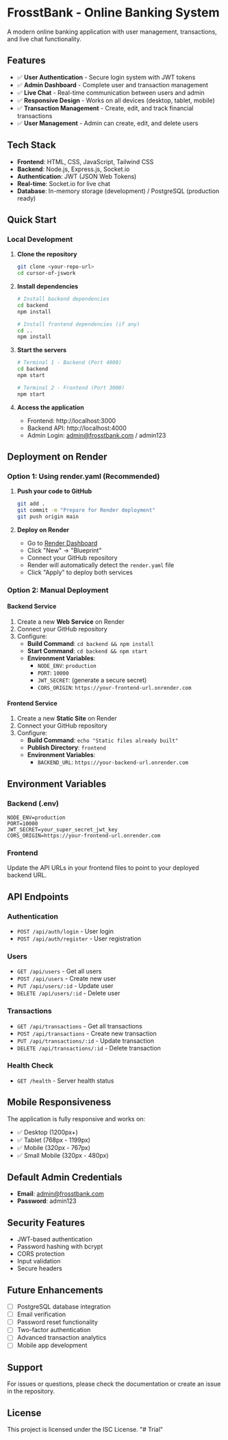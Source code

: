 # FrosstBank - Online Banking System

A modern online banking application with user management, transactions, and live chat functionality.

## Features

- ✅ **User Authentication** - Secure login system with JWT tokens
- ✅ **Admin Dashboard** - Complete user and transaction management
- ✅ **Live Chat** - Real-time communication between users and admin
- ✅ **Responsive Design** - Works on all devices (desktop, tablet, mobile)
- ✅ **Transaction Management** - Create, edit, and track financial transactions
- ✅ **User Management** - Admin can create, edit, and delete users

## Tech Stack

- **Frontend**: HTML, CSS, JavaScript, Tailwind CSS
- **Backend**: Node.js, Express.js, Socket.io
- **Authentication**: JWT (JSON Web Tokens)
- **Real-time**: Socket.io for live chat
- **Database**: In-memory storage (development) / PostgreSQL (production ready)

## Quick Start

### Local Development

1. **Clone the repository**
   ```bash
   git clone <your-repo-url>
   cd cursor-of-jswork
   ```

2. **Install dependencies**
   ```bash
   # Install backend dependencies
   cd backend
   npm install
   
   # Install frontend dependencies (if any)
   cd ..
   npm install
   ```

3. **Start the servers**
   ```bash
   # Terminal 1 - Backend (Port 4000)
   cd backend
   npm start
   
   # Terminal 2 - Frontend (Port 3000)
   npm start
   ```

4. **Access the application**
   - Frontend: http://localhost:3000
   - Backend API: http://localhost:4000
   - Admin Login: admin@frosstbank.com / admin123

## Deployment on Render

### Option 1: Using render.yaml (Recommended)

1. **Push your code to GitHub**
   ```bash
   git add .
   git commit -m "Prepare for Render deployment"
   git push origin main
   ```

2. **Deploy on Render**
   - Go to [Render Dashboard](https://dashboard.render.com)
   - Click "New" → "Blueprint"
   - Connect your GitHub repository
   - Render will automatically detect the `render.yaml` file
   - Click "Apply" to deploy both services

### Option 2: Manual Deployment

#### Backend Service
1. Create a new **Web Service** on Render
2. Connect your GitHub repository
3. Configure:
   - **Build Command**: `cd backend && npm install`
   - **Start Command**: `cd backend && npm start`
   - **Environment Variables**:
     - `NODE_ENV`: `production`
     - `PORT`: `10000`
     - `JWT_SECRET`: (generate a secure secret)
     - `CORS_ORIGIN`: `https://your-frontend-url.onrender.com`

#### Frontend Service
1. Create a new **Static Site** on Render
2. Connect your GitHub repository
3. Configure:
   - **Build Command**: `echo "Static files already built"`
   - **Publish Directory**: `frontend`
   - **Environment Variables**:
     - `BACKEND_URL`: `https://your-backend-url.onrender.com`

## Environment Variables

### Backend (.env)
```env
NODE_ENV=production
PORT=10000
JWT_SECRET=your_super_secret_jwt_key
CORS_ORIGIN=https://your-frontend-url.onrender.com
```

### Frontend
Update the API URLs in your frontend files to point to your deployed backend URL.

## API Endpoints

### Authentication
- `POST /api/auth/login` - User login
- `POST /api/auth/register` - User registration

### Users
- `GET /api/users` - Get all users
- `POST /api/users` - Create new user
- `PUT /api/users/:id` - Update user
- `DELETE /api/users/:id` - Delete user

### Transactions
- `GET /api/transactions` - Get all transactions
- `POST /api/transactions` - Create new transaction
- `PUT /api/transactions/:id` - Update transaction
- `DELETE /api/transactions/:id` - Delete transaction

### Health Check
- `GET /health` - Server health status

## Mobile Responsiveness

The application is fully responsive and works on:
- ✅ Desktop (1200px+)
- ✅ Tablet (768px - 1199px)
- ✅ Mobile (320px - 767px)
- ✅ Small Mobile (320px - 480px)

## Default Admin Credentials

- **Email**: admin@frosstbank.com
- **Password**: admin123

## Security Features

- JWT-based authentication
- Password hashing with bcrypt
- CORS protection
- Input validation
- Secure headers

## Future Enhancements

- [ ] PostgreSQL database integration
- [ ] Email verification
- [ ] Password reset functionality
- [ ] Two-factor authentication
- [ ] Advanced transaction analytics
- [ ] Mobile app development

## Support

For issues or questions, please check the documentation or create an issue in the repository.

## License

This project is licensed under the ISC License. "# Trial" 
